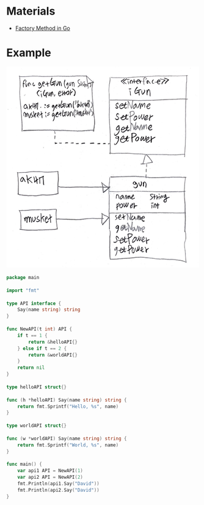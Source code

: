 # Materials

* [Factory Method in Go](https://refactoring.guru/design-patterns/factory-method/go/example#example-0)

# Example

![](img/factorymethod.png)

```go
package main

import "fmt"

type API interface {
	Say(name string) string
}

func NewAPI(t int) API {
	if t == 1 {
		return &helloAPI{}
	} else if t == 2 {
		return &worldAPI{}
	}
	return nil
}

type helloAPI struct{}

func (h *helloAPI) Say(name string) string {
	return fmt.Sprintf("Hello, %s", name)
}

type worldAPI struct{}

func (w *worldAPI) Say(name string) string {
	return fmt.Sprintf("World, %s", name)
}

func main() {
	var api1 API = NewAPI(1)
	var api2 API = NewAPI(2)
	fmt.Println(api1.Say("David"))
	fmt.Println(api2.Say("David"))
}
```
